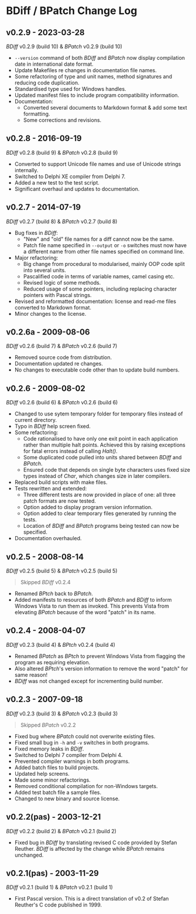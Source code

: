 # BDiff / BPatch Change Log

## v0.2.9 - 2023-03-28

_BDiff_ v0.2.9 (build 10) & _BPatch_ v0.2.9 (build 10)

* `--version` command of both _BDiff_ and _BPatch_ now display compilation date in international date format.
* Update Makefiles re changes in documentation file names.
* Some refactoring of type and unit names, method signatures and reducing code duplication.
* Standardised type used for Windows handles.
* Updated manifest files to include program compatibility information.
* Documentation:
  * Converted several documents to Markdown format & add some text formatting.
  * Some corrections and revisions.

## v0.2.8 - 2016-09-19

_BDiff_ v0.2.8 (build 9) & _BPatch_ v0.2.8 (build 9)

* Converted to support Unicode file names and use of Unicode strings internally.
* Switched to Delphi XE compiler from Delphi 7.
* Added a new test to the test script.
* Significant overhaul and updates to documentation.

## v0.2.7 - 2014-07-19

_BDiff_ v0.2.7 (build 8) & _BPatch_ v0.2.7 (build 8)

* Bug fixes in _BDiff_:
  * "New" and "old" file names for a diff cannot now be the same.
  * Patch file name specified in `--output` or `-o` switches must now have a different name from other file names specified on command line.
* Major refactoring:
  * Big change from procedural to modularised, mainly OOP code split into several units.
  * Pascalified code in terms of variable names, camel casing etc.
  * Revised logic of some methods.
  * Reduced usage of some pointers, including replacing character pointers with Pascal strings.
* Revised and reformatted documentation: license and read-me files converted to  Markdown format.
* Minor changes to the license.

## v0.2.6a - 2009-08-06

_BDiff_ v0.2.6 (build 7) & _BPatch_ v0.2.6 (build 7)

* Removed source code from distribution.
* Documentation updated re changes.
* No changes to executable code other than to update build numbers.

## v0.2.6 - 2009-08-02

_BDiff_ v0.2.6 (build 6) & _BPatch_ v0.2.6 (build 6)

* Changed to use sytem temporary folder for temporary files instead of current directory.
* Typo in _BDiff_ help screen fixed.
* Some refactoring:
  * Code rationalised to have only one exit point in each application rather than multiple halt points. Achieved this by raising exceptions for fatal errors instead of calling _Halt()_.
  * Some duplicated code pulled into units shared between _BDiff_ and _BPatch_.
  * Ensured code that depends on single byte characters uses fixed size types instead of _Char_, which changes size in later compilers.
* Replaced build scripts with make files.
* Tests rewritten and extended:
  * Three different tests are now provided in place of one: all three patch formats are now tested.
  * Option added to display program version information.
  * Option added to clear temporary files generated by running the tests.
  * Location of _BDiff_ and _BPatch_ programs being tested can now be specified.
* Documentation overhauled.

## v0.2.5 - 2008-08-14

_BDiff_ v0.2.5 (build 5) & _BPatch_ v0.2.5 (build 5)

> Skipped _BDiff_ v0.2.4

* Renamed _BPtch_ back to _BPatch_.
* Added manifests to resources of both _BPatch_ and _BDiff_ to inform Windows Vista to run them as invoked. This prevents Vista from elevating _BPatch_ because of the word "patch" in its name.

## v0.2.4 - 2008-04-07

_BDiff_ v0.2.3 (build 4) & _BPtch_ v0.2.4 (build 4)

* Renamed _BPatch_ as _BPtch_ to prevent Windows Vista from flagging the program as requiring elevation.
* Also altered _BPtch_'s version information to remove the word "patch" for same reason!
* _BDiff_ was not changed except for incrementing build number.

## v0.2.3 - 2007-09-18

_BDiff_ v0.2.3 (build 3) & _BPatch_ v0.2.3 (build 3)

> Skipped _BPatch_ v0.2.2

* Fixed bug where _BPatch_ could not overwrite existing files.
* Fixed small bug in `-h` and `-v` switches in both programs.
* Fixed memory leaks in _BDiff_.
* Switched to Delphi 7 compiler from Delphi 4.
* Prevented compiler warnings in both programs.
* Added batch files to build projects.
* Updated help screens.
* Made some minor refactorings.
* Removed conditional compilation for non-Windows targets.
* Added test batch file a sample files.
* Changed to new binary and source license.

## v0.2.2(pas) - 2003-12-21

_BDiff_ v0.2.2 (build 2) & _BPatch_ v0.2.1 (build 2)

* Fixed bug in _BDiff_ by translating revised C code provided by Stefan Reuther. _BDiff_ is affected by the change while _BPatch_ remains unchanged.

## v0.2.1(pas) - 2003-11-29

_BDiff_ v0.2.1 (build 1) & _BPatch_ v0.2.1 (build 1)

* First Pascal version. This is a direct translation of v0.2 of Stefan Reuther's C code published in 1999.
